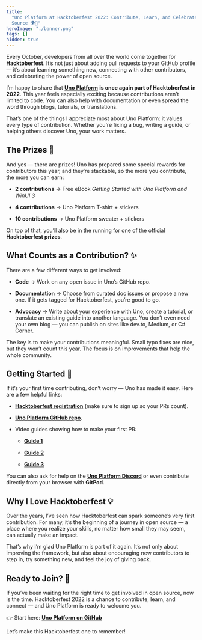 ```yaml
---
title:
  "Uno Platform at Hacktoberfest 2022: Contribute, Learn, and Celebrate Open
  Source 🌍💜"
heroImage: "./banner.png"
tags: []
hidden: true
---
```


Every October, developers from all over the world come together for
[**Hacktoberfest**](https://hacktoberfest.com/). It’s not just about adding pull
requests to your GitHub profile — it’s about learning something new, connecting
with other contributors, and celebrating the power of open source.

I’m happy to share that [**Uno Platform**](https://platform.uno/) **is once
again part of Hacktoberfest in 2022**. This year feels especially exciting
because contributions aren’t limited to code. You can also help with
documentation or even spread the word through blogs, tutorials, or translations.

That’s one of the things I appreciate most about Uno Platform: it values every
type of contribution. Whether you’re fixing a bug, writing a guide, or helping
others discover Uno, your work matters.

## **The Prizes 🎁**

And yes — there are prizes\! Uno has prepared some special rewards for
contributors this year, and they’re stackable, so the more you contribute, the
more you can earn:

- **2 contributions** → Free eBook _Getting Started with Uno Platform and WinUI
  3_

- **4 contributions** → Uno Platform T-shirt \+ stickers

- **10 contributions** → Uno Platform sweater \+ stickers

On top of that, you’ll also be in the running for one of the official
**Hacktoberfest prizes**.

## **What Counts as a Contribution? ✨**

There are a few different ways to get involved:

- **Code** → Work on any open issue in Uno’s GitHub repo.

- **Documentation** → Choose from curated doc issues or propose a new one. If it
  gets tagged for Hacktoberfest, you’re good to go.

- **Advocacy** → Write about your experience with Uno, create a tutorial, or
  translate an existing guide into another language. You don’t even need your
  own blog — you can publish on sites like dev.to, Medium, or C\# Corner.

The key is to make your contributions meaningful. Small typo fixes are nice, but
they won’t count this year. The focus is on improvements that help the whole
community.

## **Getting Started 🚀**

If it’s your first time contributing, don’t worry — Uno has made it easy. Here
are a few helpful links:

- [**Hacktoberfest registration**](https://hacktoberfest.com/) (make sure to
  sign up so your PRs count).

- [**Uno Platform GitHub repo**](https://github.com/unoplatform/uno)**.**

- Video guides showing how to make your first PR:
  - [**Guide 1**](https://youtu.be/fZi2sKLxrAY)

  - [**Guide 2**](https://youtu.be/vd1UdWtOD-8)

  - [**Guide 3**](https://youtu.be/6S8ZH4XHG6g)

You can also ask for help on the
[**Uno Platform Discord**](https://discord.gg/3xyRtHAmXb) or even contribute
directly from your browser with **GitPod**.

## **Why I Love Hacktoberfest 💡**

Over the years, I’ve seen how Hacktoberfest can spark someone’s very first
contribution. For many, it’s the beginning of a journey in open source — a place
where you realize your skills, no matter how small they may seem, can actually
make an impact.

That’s why I’m glad Uno Platform is part of it again. It’s not only about
improving the framework, but also about encouraging new contributors to step in,
try something new, and feel the joy of giving back.

## **Ready to Join? 🙌**

If you’ve been waiting for the right time to get involved in open source, now is
the time. Hacktoberfest 2022 is a chance to contribute, learn, and connect — and
Uno Platform is ready to welcome you.

👉 Start here: [**Uno Platform on GitHub**](https://github.com/unoplatform/uno)

Let’s make this Hacktoberfest one to remember\!

